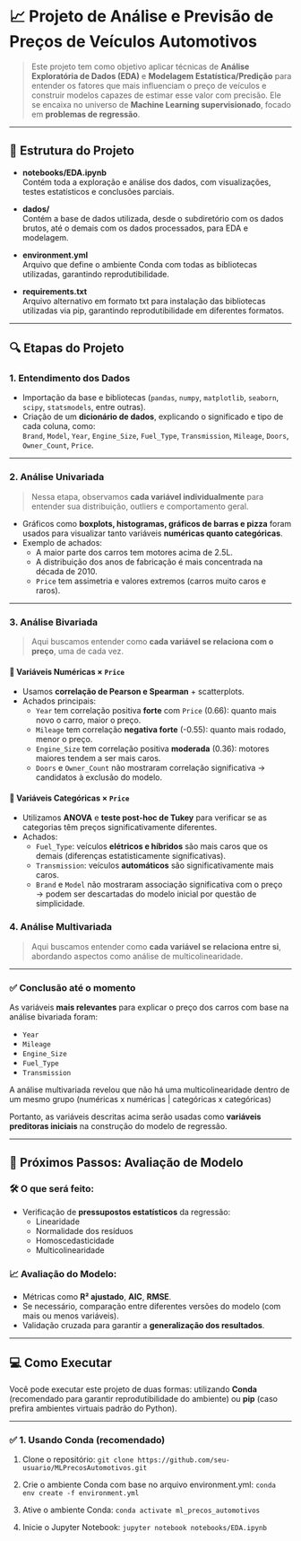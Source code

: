# 📈 Projeto de Análise e Previsão de Preços de Veículos Automotivos

> Este projeto tem como objetivo aplicar técnicas de **Análise Exploratória de Dados (EDA)** e **Modelagem Estatística/Predição** para entender os fatores que mais influenciam o preço de veículos e construir modelos capazes de estimar esse valor com precisão. Ele se encaixa no universo de **Machine Learning supervisionado**, focado em **problemas de regressão**.

---

## 📁 Estrutura do Projeto

- **notebooks/EDA.ipynb**  
  Contém toda a exploração e análise dos dados, com visualizações, testes estatísticos e conclusões parciais.
  
- **dados/**  
  Contém a base de dados utilizada, desde o subdiretório com os dados brutos, até o demais com os dados processados, para EDA e modelagem.

- **environment.yml**  
  Arquivo que define o ambiente Conda com todas as bibliotecas utilizadas, garantindo reprodutibilidade.

- **requirements.txt**  
  Arquivo alternativo em formato txt para instalação das bibliotecas utilizadas via pip, garantindo reprodutibilidade em diferentes formatos.


---

## 🔍 Etapas do Projeto

### 1. **Entendimento dos Dados**
- Importação da base e bibliotecas (`pandas`, `numpy`, `matplotlib`, `seaborn`, `scipy`, `statsmodels`, entre outras).
- Criação de um **dicionário de dados**, explicando o significado e tipo de cada coluna, como:  
  `Brand`, `Model`, `Year`, `Engine_Size`, `Fuel_Type`, `Transmission`, `Mileage`, `Doors`, `Owner_Count`, `Price`.

---

### 2. **Análise Univariada**
> Nessa etapa, observamos **cada variável individualmente** para entender sua distribuição, outliers e comportamento geral.

- Gráficos como **boxplots, histogramas, gráficos de barras e pizza** foram usados para visualizar tanto variáveis **numéricas quanto categóricas**.
- Exemplo de achados:
  - A maior parte dos carros tem motores acima de 2.5L.
  - A distribuição dos anos de fabricação é mais concentrada na década de 2010.
  - `Price` tem assimetria e valores extremos (carros muito caros e raros).

---

### 3. **Análise Bivariada**
> Aqui buscamos entender como **cada variável se relaciona com o preço**, uma de cada vez.

#### 🧮 Variáveis Numéricas × `Price`
- Usamos **correlação de Pearson e Spearman** + scatterplots.
- Achados principais:
  - `Year` tem correlação positiva **forte** com `Price` (0.66): quanto mais novo o carro, maior o preço.
  - `Mileage` tem correlação **negativa forte** (-0.55): quanto mais rodado, menor o preço.
  - `Engine_Size` tem correlação positiva **moderada** (0.36): motores maiores tendem a ser mais caros.
  - `Doors` e `Owner_Count` não mostraram correlação significativa → candidatos à exclusão do modelo.

#### 🧪 Variáveis Categóricas × `Price`
- Utilizamos **ANOVA** e **teste post-hoc de Tukey** para verificar se as categorias têm preços significativamente diferentes.
- Achados:
  - `Fuel_Type`: veículos **elétricos e híbridos** são mais caros que os demais (diferenças estatisticamente significativas).
  - `Transmission`: veículos **automáticos** são significativamente mais caros.
  - `Brand` e `Model` não mostraram associação significativa com o preço → podem ser descartadas do modelo inicial por questão de simplicidade.

### 4. **Análise Multivariada**
> Aqui buscamos entender como **cada variável se relaciona entre si**, abordando aspectos como análise de multicolinearidade.

---

### ✅ **Conclusão até o momento**
As variáveis **mais relevantes** para explicar o preço dos carros com base na análise bivariada foram:

- `Year`
- `Mileage`
- `Engine_Size`
- `Fuel_Type`
- `Transmission`

A análise multivariada revelou que não há uma multicolinearidade dentro de um mesmo grupo (numéricas x numéricas | categóricas x categóricas)

Portanto, as variáveis descritas acima serão usadas como **variáveis preditoras iniciais** na construção do modelo de regressão.

---

## 🔮 Próximos Passos: Avaliação de Modelo

### 🛠 O que será feito:
- Verificação de **pressupostos estatísticos** da regressão:
  - Linearidade
  - Normalidade dos resíduos
  - Homoscedasticidade
  - Multicolinearidade

### 📈 Avaliação do Modelo:
- Métricas como **R² ajustado**, **AIC**, **RMSE**.
- Se necessário, comparação entre diferentes versões do modelo (com mais ou menos variáveis).
- Validação cruzada para garantir a **generalização dos resultados**.

---

## 💻 Como Executar

Você pode executar este projeto de duas formas: utilizando **Conda** (recomendado para garantir reprodutibilidade do ambiente) ou **pip** (caso prefira ambientes virtuais padrão do Python).

---

### ✅ 1. Usando Conda (recomendado)
1. Clone o repositório: `git clone https://github.com/seu-usuario/MLPrecosAutomotivos.git`

2. Crie o ambiente Conda com base no arquivo environment.yml:
   `conda env create -f environment.yml`
3. Ative o ambiente Conda:
   `conda activate ml_precos_automotivos`
4. Inicie o Jupyter Notebook:
   `jupyter notebook notebooks/EDA.ipynb`

